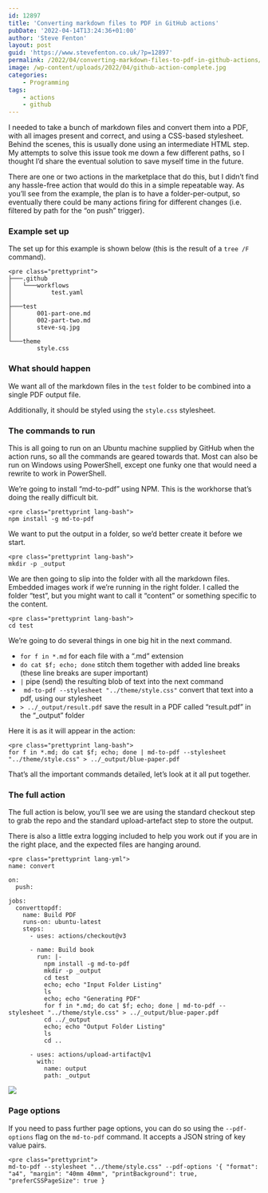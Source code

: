 ```yaml
---
id: 12897
title: 'Converting markdown files to PDF in GitHub actions'
pubDate: '2022-04-14T13:24:36+01:00'
author: 'Steve Fenton'
layout: post
guid: 'https://www.stevefenton.co.uk/?p=12897'
permalink: /2022/04/converting-markdown-files-to-pdf-in-github-actions/
image: /wp-content/uploads/2022/04/github-action-complete.jpg
categories:
    - Programming
tags:
    - actions
    - github
---
```


I needed to take a bunch of markdown files and convert them into a PDF, with all images present and correct, and using a CSS-based stylesheet. Behind the scenes, this is usually done using an intermediate HTML step. My attempts to solve this issue took me down a few different paths, so I thought I’d share the eventual solution to save myself time in the future.

There are one or two actions in the marketplace that do this, but I didn’t find any hassle-free action that would do this in a simple repeatable way. As you’ll see from the example, the plan is to have a folder-per-output, so eventually there could be many actions firing for different changes (i.e. filtered by path for the “on push” trigger).

### Example set up

The set up for this example is shown below (this is the result of a `tree /F` command).

```
<pre class="prettyprint">
├───.github
│   └───workflows
│           test.yaml
│
├───test
│       001-part-one.md
│       002-part-two.md
│       steve-sq.jpg
│
└───theme
        style.css
```

### What should happen

We want all of the markdown files in the `test` folder to be combined into a single PDF output file.

Additionally, it should be styled using the `style.css` stylesheet.

### The commands to run

This is all going to run on an Ubuntu machine supplied by GitHub when the action runs, so all the commands are geared towards that. Most can also be run on Windows using PowerShell, except one funky one that would need a rewrite to work in PowerShell.

We’re going to install “md-to-pdf” using NPM. This is the workhorse that’s doing the really difficult bit.

```
<pre class="prettyprint lang-bash">
npm install -g md-to-pdf
```

We want to put the output in a folder, so we’d better create it before we start.

```
<pre class="prettyprint lang-bash">
mkdir -p _output
```

We are then going to slip into the folder with all the markdown files. Embedded images work if we’re running in the right folder. I called the folder “test”, but you might want to call it “content” or something specific to the content.

```
<pre class="prettyprint lang-bash">
cd test
```

We’re going to do several things in one big hit in the next command.

- `for f in *.md` for each file with a “.md” extension
- `do cat $f; echo; done` stitch them together with added line breaks (these line breaks are super important)
- `|` pipe (send) the resulting blob of text into the next command
- ` md-to-pdf --stylesheet "../theme/style.css"` convert that text into a pdf, using our stylesheet
- `> ../_output/result.pdf` save the result in a PDF called “result.pdf” in the “\_output” folder

Here it is as it will appear in the action:

```
<pre class="prettyprint lang-bash">
for f in *.md; do cat $f; echo; done | md-to-pdf --stylesheet "../theme/style.css" > ../_output/blue-paper.pdf
```

That’s all the important commands detailed, let’s look at it all put together.

### The full action

The full action is below, you’ll see we are using the standard checkout step to grab the repo and the standard upload-artefact step to store the output.

There is also a little extra logging included to help you work out if you are in the right place, and the expected files are hanging around.

```
<pre class="prettyprint lang-yml">
name: convert

on:
  push:

jobs:
  converttopdf:
    name: Build PDF
    runs-on: ubuntu-latest
    steps:
      - uses: actions/checkout@v3

      - name: Build book
        run: |-
          npm install -g md-to-pdf
          mkdir -p _output
          cd test
          echo; echo "Input Folder Listing"
          ls
          echo; echo "Generating PDF"
          for f in *.md; do cat $f; echo; done | md-to-pdf --stylesheet "../theme/style.css" > ../_output/blue-paper.pdf
          cd ../_output
          echo; echo "Output Folder Listing"
          ls
          cd ..
      
      - uses: actions/upload-artifact@v1
        with:
          name: output
          path: _output
```

[![](https://www.stevefenton.co.uk/wp-content/uploads/2022/04/github-action-complete-1024x417.jpg)](https://www.stevefenton.co.uk/2022/04/converting-markdown-files-to-pdf-in-github-actions/github-action-complete/)

### Page options

If you need to pass further page options, you can do so using the `--pdf-options` flag on the `md-to-pdf` command. It accepts a JSON string of key value pairs.

```
<pre class="prettyprint">
md-to-pdf --stylesheet "../theme/style.css" --pdf-options '{ "format": "a4", "margin": "40mm 40mm", "printBackground": true, "preferCSSPageSize": true }
```